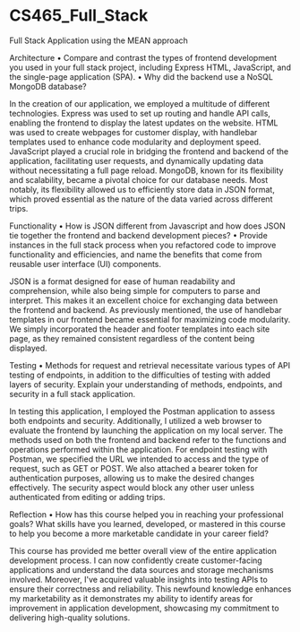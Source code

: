 # CS465_Full_Stack
Full Stack Application using the MEAN approach

Architecture
•	Compare and contrast the types of frontend development you used in your full stack project, including Express HTML, JavaScript, and the single-page application (SPA).
•	Why did the backend use a NoSQL MongoDB database?

In the creation of our application, we employed a multitude of different technologies. Express was used to set up routing and handle API calls, enabling the frontend to display the latest updates on the website. HTML was used to create webpages for customer display, with handlebar templates used to enhance code modularity and deployment speed. JavaScript played a crucial role in bridging the frontend and backend of the application, facilitating user requests, and dynamically updating data without necessitating a full page reload. MongoDB, known for its flexibility and scalability, became a pivotal choice for our database needs. Most notably, its flexibility allowed us to efficiently store data in JSON format, which proved essential as the nature of the data varied across different trips.
 
Functionality
•	How is JSON different from Javascript and how does JSON tie together the frontend and backend development pieces?
•	Provide instances in the full stack process when you refactored code to improve functionality and efficiencies, and name the benefits that come from reusable user interface (UI) components.

JSON is a format designed for ease of human readability and comprehension, while also being simple for computers to parse and interpret. This makes it an excellent choice for exchanging data between the frontend and backend.
As previously mentioned, the use of handlebar templates in our frontend became essential for maximizing code modularity. We simply incorporated the header and footer templates into each site page, as they remained consistent regardless of the content being displayed.

Testing
•	Methods for request and retrieval necessitate various types of API testing of endpoints, in addition to the difficulties of testing with added layers of security. Explain your understanding of methods, endpoints, and security in a full stack application.

In testing this application, I employed the Postman application to assess both endpoints and security. Additionally, I utilized a web browser to evaluate the frontend by launching the application on my local server.
The methods used on both the frontend and backend refer to the functions and operations performed within the application. For endpoint testing with Postman, we specified the URL we intended to access and the type of request, such as GET or POST. We also attached a bearer token for authentication purposes, allowing us to make the desired changes effectively. The security aspect would block any other user unless authenticated from editing or adding trips.

Reflection
•	How has this course helped you in reaching your professional goals? What skills have you learned, developed, or mastered in this course to help you become a more marketable candidate in your career field?

This course has provided me better overall view of the entire application development process. I can now confidently create customer-facing applications and understand the data sources and storage mechanisms involved. Moreover, I've acquired valuable insights into testing APIs to ensure their correctness and reliability. This newfound knowledge enhances my marketability as it demonstrates my ability to identify areas for improvement in application development, showcasing my commitment to delivering high-quality solutions.
